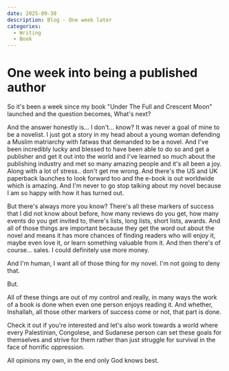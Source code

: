 ```yaml
---
date: 2025-09-30
description: Blog - One week later
categories:
  - Writing
  - Book
---
```


# One week into being a published author

So it's been a week since my book "Under The Full and Crescent Moon" launched and the question becomes, What's next?

<!-- more -->

And the answer honestly is... I don't... know? It was never a goal of mine to be a novelist. I just got a story in my head about a young woman defending a Muslim matriarchy with fatwas that demanded to be a novel. And I've been incredibly lucky and blessed to have been able to do so and get a publisher and get it out into the world and I've learned so much about the publishing industry and met so many amazing people and it's all been a joy. Along with a lot of stress.. don't get me wrong. And there's the US and UK paperback launches to look forward too and the e-book is out worldwide which is amazing. And I'm never to go stop talking about my novel because I am so happy with how it has turned out.

But there's always more you know? There's all these markers of success that I did not know about before, how many reviews do you get, how many events do you get invited to, there's lists, long lists, short lists, awards. And all of those things are important because they get the word out about the novel and means it has more chances of finding readers who will enjoy it, maybe even love it, or learn something valuable from it. And then there's of course... sales. I could definitely use more money.

And I'm human, I want all of those thing for my novel. I'm not going to deny that.

But.

All of these things are out of my control and really, in many ways the work of a book is done when even one person enjoys reading it. And whether, Inshallah, all those other markers of success come or not, that part is done.

Check it out if you're interested and let's also work towards a world where every Palestinian, Congolese, and Sudanese person can set these goals for themselves and strive for them rather than just struggle for survival in the face of horrific oppression.

All opinions my own, in the end only God knows best.
